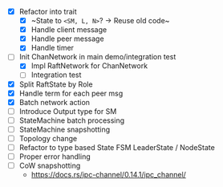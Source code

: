 * [x] Refactor into trait
    - [x] ~State to `<SM, L, N>`? -> Reuse old code~
    - [x] Handle client message
    - [x] Handle peer message
    - [x] Handle timer
* [ ] Init ChanNetwork in main demo/integration test
    - [x] Impl RaftNetwork for ChanNetwork
    - [ ] Integration test
* [x] Split RaftState by Role
* [x] Handle term for each peer msg
* [x] Batch network action
* [ ] Introduce Output type for SM
* [ ] StateMachine batch processing
* [ ] StateMachine snapshotting
* [ ] Topology change
* [ ] Refactor to type based State FSM LeaderState / NodeState
* [ ] Proper error handling
* [ ] CoW snapshotting
    * https://docs.rs/ipc-channel/0.14.1/ipc_channel/
